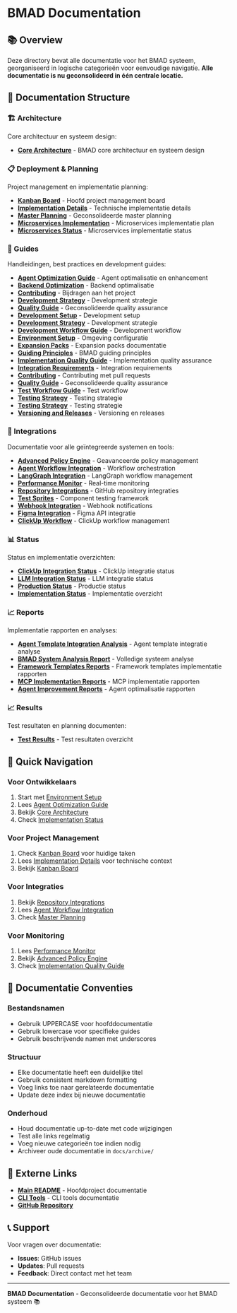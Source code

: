 # BMAD Documentation

## 📚 Overview

Deze directory bevat alle documentatie voor het BMAD systeem, georganiseerd in logische categorieën voor eenvoudige navigatie. **Alle documentatie is nu geconsolideerd in één centrale locatie.**

## 📁 Documentation Structure

### **🏗️ Architecture**
Core architectuur en systeem design:

- **[Core Architecture](architecture/core-architecture.md)** - BMAD core architectuur en systeem design

### **📋 Deployment & Planning**
Project management en implementatie planning:

- **[Kanban Board](deployment/KANBAN_BOARD.md)** - Hoofd project management board
- **[Implementation Details](deployment/IMPLEMENTATION_DETAILS.md)** - Technische implementatie details
- **[Master Planning](deployment/BMAD_MASTER_PLANNING.md)** - Geconsolideerde master planning
- **[Microservices Implementation](deployment/MICROSERVICES_IMPLEMENTATION_PLAN.md)** - Microservices implementatie plan
- **[Microservices Status](deployment/MICROSERVICES_IMPLEMENTATION_STATUS.md)** - Microservices implementatie status

### **📖 Guides**
Handleidingen, best practices en development guides:

- **[Agent Optimization Guide](guides/agent-optimization-guide.md)** - Agent optimalisatie en enhancement
- **[Backend Optimization](guides/BACKEND_OPTIMIZATION_README.md)** - Backend optimalisatie
- **[Contributing](guides/CONTRIBUTING.md)** - Bijdragen aan het project
- **[Development Strategy](guides/DEVELOPMENT_STRATEGY.md)** - Development strategie
- **[Quality Guide](guides/QUALITY_GUIDE.md)** - Geconsolideerde quality assurance
- **[Development Setup](guides/DEVELOPMENT_SETUP.md)** - Development setup
- **[Development Strategy](guides/DEVELOPMENT_STRATEGY.md)** - Development strategie
- **[Development Workflow Guide](guides/DEVELOPMENT_WORKFLOW_GUIDE.md)** - Development workflow
- **[Environment Setup](guides/ENVIRONMENT_SETUP.md)** - Omgeving configuratie
- **[Expansion Packs](guides/expansion-packs.md)** - Expansion packs documentatie
- **[Guiding Principles](guides/GUIDING-PRINCIPLES.md)** - BMAD guiding principles
- **[Implementation Quality Guide](guides/IMPLEMENTATION_QUALITY_GUIDE.md)** - Implementation quality assurance
- **[Integration Requirements](guides/INTEGRATION_REQUIREMENTS.md)** - Integration requirements
- **[Contributing](guides/CONTRIBUTING.md)** - Contributing met pull requests
- **[Quality Guide](guides/QUALITY_GUIDE.md)** - Geconsolideerde quality assurance
- **[Test Workflow Guide](guides/TEST_WORKFLOW_GUIDE.md)** - Test workflow
- **[Testing Strategy](guides/TESTING_STRATEGY.md)** - Testing strategie
- **[Testing Strategy](guides/TESTING_STRATEGY.md)** - Testing strategie
- **[Versioning and Releases](guides/VERSIONING_AND_RELEASES.md)** - Versioning en releases

### **🔗 Integrations**
Documentatie voor alle geïntegreerde systemen en tools:

- **[Advanced Policy Engine](integrations/ADVANCED_POLICY_ENGINE_README.md)** - Geavanceerde policy management
- **[Agent Workflow Integration](integrations/AGENT_WORKFLOW_INTEGRATION_README.md)** - Workflow orchestration
- **[LangGraph Integration](integrations/LANGGRAPH_INTEGRATION_README.md)** - LangGraph workflow management
- **[Performance Monitor](integrations/PERFORMANCE_MONITOR_INTEGRATION_README.md)** - Real-time monitoring
- **[Repository Integrations](integrations/REPOSITORY_INTEGRATIONS_README.md)** - GitHub repository integraties
- **[Test Sprites](integrations/TEST_SPRITES_INTEGRATION_README.md)** - Component testing framework
- **[Webhook Integration](integrations/WEBHOOK_INTEGRATION_README.md)** - Webhook notifications
- **[Figma Integration](integrations/FIGMA_INTEGRATION_README.md)** - Figma API integratie
- **[ClickUp Workflow](integrations/BMAD_CLICKUP_WORKFLOW_README.md)** - ClickUp workflow management

### **📊 Status**
Status en implementatie overzichten:

- **[ClickUp Integration Status](status/CLICKUP_INTEGRATION_STATUS.md)** - ClickUp integratie status
- **[LLM Integration Status](status/LLM_INTEGRATION_STATUS.md)** - LLM integratie status
- **[Production Status](status/PRODUCTION_STATUS.md)** - Productie status
- **[Implementation Status](status/IMPLEMENTATION_STATUS.md)** - Implementatie overzicht

### **📈 Reports**
Implementatie rapporten en analyses:

- **[Agent Template Integration Analysis](reports/AGENT_TEMPLATE_INTEGRATION_ANALYSIS.md)** - Agent template integratie analyse
- **[BMAD System Analysis Report](reports/BMAD_SYSTEM_ANALYSIS_REPORT.md)** - Volledige systeem analyse
- **[Framework Templates Reports](reports/)** - Framework templates implementatie rapporten
- **[MCP Implementation Reports](reports/)** - MCP implementatie rapporten
- **[Agent Improvement Reports](reports/agent-improvements/)** - Agent optimalisatie rapporten

### **📈 Results**
Test resultaten en planning documenten:

- **[Test Results](results/README.md)** - Test resultaten overzicht

## 🚀 Quick Navigation

### **Voor Ontwikkelaars**
1. Start met [Environment Setup](guides/ENVIRONMENT_SETUP.md)
2. Lees [Agent Optimization Guide](guides/agent-optimization-guide.md)
3. Bekijk [Core Architecture](architecture/core-architecture.md)
4. Check [Implementation Status](status/IMPLEMENTATION_STATUS.md)

### **Voor Project Management**
1. Check [Kanban Board](deployment/KANBAN_BOARD.md) voor huidige taken
2. Lees [Implementation Details](deployment/IMPLEMENTATION_DETAILS.md) voor technische context
3. Bekijk [Kanban Board](deployment/KANBAN_BOARD.md)

### **Voor Integraties**
1. Bekijk [Repository Integrations](integrations/REPOSITORY_INTEGRATIONS_README.md)
2. Lees [Agent Workflow Integration](integrations/AGENT_WORKFLOW_INTEGRATION_README.md)
3. Check [Master Planning](deployment/BMAD_MASTER_PLANNING.md)

### **Voor Monitoring**
1. Lees [Performance Monitor](integrations/PERFORMANCE_MONITOR_INTEGRATION_README.md)
2. Bekijk [Advanced Policy Engine](integrations/ADVANCED_POLICY_ENGINE_README.md)
3. Check [Implementation Quality Guide](guides/IMPLEMENTATION_QUALITY_GUIDE.md)

## 📝 Documentatie Conventies

### **Bestandsnamen**
- Gebruik UPPERCASE voor hoofddocumentatie
- Gebruik lowercase voor specifieke guides
- Gebruik beschrijvende namen met underscores

### **Structuur**
- Elke documentatie heeft een duidelijke titel
- Gebruik consistent markdown formatting
- Voeg links toe naar gerelateerde documentatie
- Update deze index bij nieuwe documentatie

### **Onderhoud**
- Houd documentatie up-to-date met code wijzigingen
- Test alle links regelmatig
- Voeg nieuwe categorieën toe indien nodig
- Archiveer oude documentatie in `docs/archive/`

## 🔗 Externe Links

- **[Main README](../README.md)** - Hoofdproject documentatie
- **[CLI Tools](../cli/README.md)** - CLI tools documentatie
- **[GitHub Repository](https://github.com/InnovativeDigitalMarketingSolutions/BMAD)**

## 📞 Support

Voor vragen over documentatie:
- **Issues**: GitHub issues
- **Updates**: Pull requests
- **Feedback**: Direct contact met het team

---

**BMAD Documentation** - Geconsolideerde documentatie voor het BMAD systeem 📚 